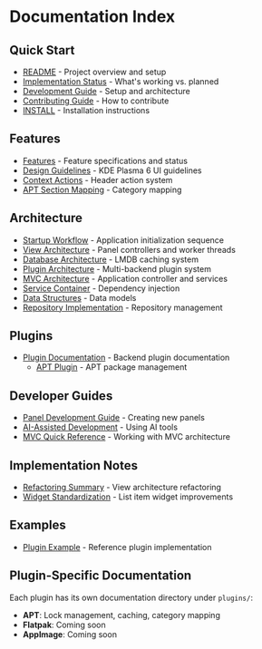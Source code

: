 # Documentation Index

## Quick Start
- [README](../README.md) - Project overview and setup
- [Implementation Status](STATUS.md) - What's working vs. planned
- [Development Guide](DEVELOPMENT.md) - Setup and architecture
- [Contributing Guide](CONTRIBUTING.md) - How to contribute
- [INSTALL](../INSTALL.md) - Installation instructions

## Features
- [Features](features/FEATURES.md) - Feature specifications and status
- [Design Guidelines](features/DESIGN_GUIDELINES.md) - KDE Plasma 6 UI guidelines
- [Context Actions](features/CONTEXT_ACTIONS.md) - Header action system
- [APT Section Mapping](features/APT_SECTION_MAPPING.md) - Category mapping

## Architecture
- [Startup Workflow](architecture/STARTUP_WORKFLOW.md) - Application initialization sequence
- [View Architecture](architecture/VIEW_ARCHITECTURE.md) - Panel controllers and worker threads
- [Database Architecture](architecture/DATABASE_ARCHITECTURE.md) - LMDB caching system
- [Plugin Architecture](architecture/PLUGIN_ARCHITECTURE.md) - Multi-backend plugin system
- [MVC Architecture](architecture/MVC_REFACTOR_ARCHITECTURE.md) - Application controller and services
- [Service Container](architecture/SERVICE_CONTAINER.md) - Dependency injection
- [Data Structures](architecture/DATA_STRUCTURES.md) - Data models
- [Repository Implementation](architecture/REPOSITORY_IMPLEMENTATION.md) - Repository management

## Plugins
- [Plugin Documentation](plugins/) - Backend plugin documentation
  - [APT Plugin](plugins/apt/) - APT package management

## Developer Guides
- [Panel Development Guide](developer/PANEL_DEVELOPMENT_GUIDE.md) - Creating new panels
- [AI-Assisted Development](developer/AI_ASSISTED_DEVELOPMENT.md) - Using AI tools
- [MVC Quick Reference](developer/MVC_QUICK_REFERENCE.md) - Working with MVC architecture

## Implementation Notes
- [Refactoring Summary](REFACTORING_SUMMARY.md) - View architecture refactoring
- [Widget Standardization](WIDGET_STANDARDIZATION.md) - List item widget improvements

## Examples
- [Plugin Example](examples/PLUGIN_EXAMPLE.md) - Reference plugin implementation

## Plugin-Specific Documentation
Each plugin has its own documentation directory under `plugins/`:
- **APT**: Lock management, caching, category mapping
- **Flatpak**: Coming soon
- **AppImage**: Coming soon
